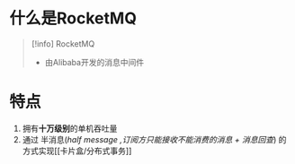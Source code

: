 # 什么是RocketMQ
> [!info] RocketMQ
> - 由Alibaba开发的消息中间件


# 特点
1. 拥有**十万级别**的单机吞吐量
2. 通过 半消息(*half message ,订阅方只能接收不能消费的消息 + 消息回查*) 的方式实现[[卡片盒/分布式事务]]